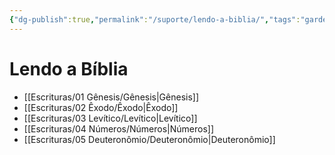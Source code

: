 ```yaml
---
{"dg-publish":true,"permalink":"/suporte/lendo-a-biblia/","tags":"gardenEntry","dgHomeLink":true,"dgPassFrontmatter":false}
---
```


# Lendo a Bíblia

- [[Escrituras/01 Gênesis/Gênesis|Gênesis]]
- [[Escrituras/02 Êxodo/Êxodo|Êxodo]]
- [[Escrituras/03 Levítico/Levítico|Levítico]]
- [[Escrituras/04 Números/Números|Números]]
- [[Escrituras/05 Deuteronômio/Deuteronômio|Deuteronômio]]

